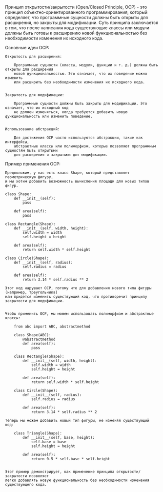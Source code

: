 
Принцип открытости/закрытости (Open/Closed Principle, OCP) - это принцип объектно-ориентированного программирования,
который определяет, что программные сущности должны быть открыты для расширения,
но закрыты для модификации. Суть принципа заключается в том, что после написания кода
существующие классы или модули должны быть готовы к расширению новой функциональностью
без необходимости изменения их исходного кода.


Основные идеи OCP:

    Открытость для расширения:

        Программные сущности (классы, модули, функции и т. д.) должны быть открыты для расширения
        новой функциональностью. Это означает, что их поведение можно изменить
        или расширить без необходимости изменения их исходного кода.


    Закрытость для модификации:

        Программные сущности должны быть закрыты для модификации. Это означает, что их исходный код
        не должен изменяться, когда требуется добавить новую функциональность или изменить поведение.


    Использование абстракций:

        Для достижения OCP часто используются абстракции, такие как интерфейсы,
        абстрактные классы или полиморфизм, которые позволяют программным сущностям быть открытыми
        для расширения и закрытыми для модификации.



Пример применения OCP:

    Предположим, у нас есть класс Shape, который представляет геометрическую фигуру,
    и мы хотим добавить возможность вычисления площади для новых типов фигур.

    class Shape:
        def __init__(self):
            pass

        def area(self):
            pass

    class Rectangle(Shape):
        def __init__(self, width, height):
            self.width = width
            self.height = height

        def area(self):
            return self.width * self.height

    class Circle(Shape):
        def __init__(self, radius):
            self.radius = radius

        def area(self):
            return 3.14 * self.radius ** 2

    Этот код нарушает OCP, потому что для добавления нового типа фигуры (например, треугольника)
    нам придется изменить существующий код, что противоречит принципу закрытости для модификации.


    Чтобы применить OCP, мы можем использовать полиморфизм и абстрактные классы:

        from abc import ABC, abstractmethod

        class Shape(ABC):
            @abstractmethod
            def area(self):
                pass

        class Rectangle(Shape):
            def __init__(self, width, height):
                self.width = width
                self.height = height

            def area(self):
                return self.width * self.height

        class Circle(Shape):
            def __init__(self, radius):
                self.radius = radius

            def area(self):
                return 3.14 * self.radius ** 2

    Теперь мы можем добавить новый тип фигуры, не изменяя существующий код:

        class Triangle(Shape):
            def __init__(self, base, height):
                self.base = base
                self.height = height

            def area(self):
                return 0.5 * self.base * self.height


    Этот пример демонстрирует, как применение принципа открытости/закрытости позволяет
    легко добавлять новую функциональность без необходимости изменения существующего кода.


